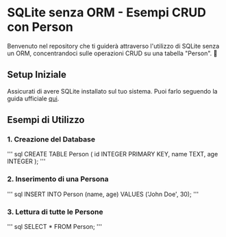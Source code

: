 # SQLite senza ORM - Esempi CRUD con Person

Benvenuto nel repository che ti guiderà attraverso l'utilizzo di SQLite senza un ORM, concentrandoci sulle operazioni CRUD su una tabella "Person". 🚀

## Setup Iniziale

Assicurati di avere SQLite installato sul tuo sistema. Puoi farlo seguendo la guida ufficiale [qui](https://www.sqlite.org/download.html).

## Esempi di Utilizzo

### 1. Creazione del Database

'''
sql
CREATE TABLE Person (
    id INTEGER PRIMARY KEY,
    name TEXT,
    age INTEGER
);
'''

### 2. Inserimento di una Persona

'''
sql
INSERT INTO Person (name, age) VALUES ('John Doe', 30);
'''

### 3. Lettura di tutte le Persone

'''
sql
SELECT * FROM Person;
'''
